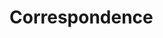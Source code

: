 # Correspondence   

<script src="https://unpkg.com/@stoplight/elements/web-components.min.js"></script>
<link rel="stylesheet" href="https://unpkg.com/@stoplight/elements/styles.min.css">

<elements-api
  apiDescriptionUrl="Correspondence.yaml"
  layout="sidebar"
  router="hash"
  hideTryIt="false"
  hideSchemas="false"
  hideInternal="false"
/>